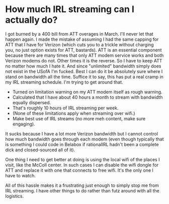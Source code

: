 # How much IRL streaming can I actually do?

I got burned by a 400 bill from ATT overages in March. I'll never let that happen again. I made the mistake of assuming I had the same capping for ATT that I have for Verizon (which cuts you to a trickle without charging you, no just option exists for ATT, bastards). ATT is an essential component because there are many times that only ATT modem service works and both Verizon modems do not. Other times it is the reverse. So I have to keep ATT no matter how much I hate it. And since "unlimited" bandwidth simply does not exist in the USofA I'm fucked. Best I can do it be absolutely sure where I stand on bandwidth all the time. Suffice it to say, this has put a real cramp in my IRL streaming schedule. I'm trying to get around that.

* Turned on limitation warning on my ATT modem itself as rough warning.
* Calculated that I have about 40 hours a month to stream with bandwidth equally dispersed.
* That's roughly 10 hours of IRL streaming per week.
* (None of these limitations apply when streaming over wifi.)
* Make best use of IRL streams (no more meh content, make sure engaging).

It sucks because I have a lot more Verizon bandwidth but I cannot control how much bandwidth goes through each modem (even though typically that is something I could code in Belabox if rationalIRL hadn't been a complete dick and closed-sourced all of it).

One thing I need to get better at doing is using the local wifi of the places I visit, like the McColl center. In such cases I can disable the wifi dongle for ATT and replace it with one that connects to free wifi. It's the only one I have to watch.

All of this hassle makes it a frustrating just enough to simply stop me from IRL streaming. I have other things to do rather than futz around with all the logistics.

